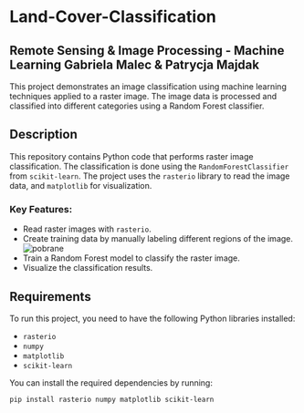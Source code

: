 # Land-Cover-Classification
Remote Sensing & Image Processing - Machine Learning
Gabriela Malec & Patrycja Majdak
---
This project demonstrates an image classification using machine learning techniques applied to a raster image. The image data is processed and classified into different categories using a Random Forest classifier.

## Description

This repository contains Python code that performs raster image classification. The classification is done using the `RandomForestClassifier` from `scikit-learn`. The project uses the `rasterio` library to read the image data, and `matplotlib` for visualization.

### Key Features:
- Read raster images with `rasterio`.
- Create training data by manually labeling different regions of the image.
  ![pobrane](https://github.com/user-attachments/assets/ad769544-ecef-42de-9e3e-7d3e25bb78e7)
- Train a Random Forest model to classify the raster image.
- Visualize the classification results.

## Requirements

To run this project, you need to have the following Python libraries installed:

- `rasterio`
- `numpy`
- `matplotlib`
- `scikit-learn`

You can install the required dependencies by running:

```bash
pip install rasterio numpy matplotlib scikit-learn
